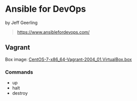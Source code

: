 # Ansible for DevOps

by Jeff Geerling

> <https://www.ansiblefordevops.com/>

## Vagrant

Box image: [CentOS-7-x86_64-Vagrant-2004_01.VirtualBox.box](http://mirrors.ustc.edu.cn/centos-cloud/centos/7/vagrant/x86_64/images/CentOS-7-x86_64-Vagrant-2004_01.VirtualBox.box)

### Commands

- up
- halt
- destroy
